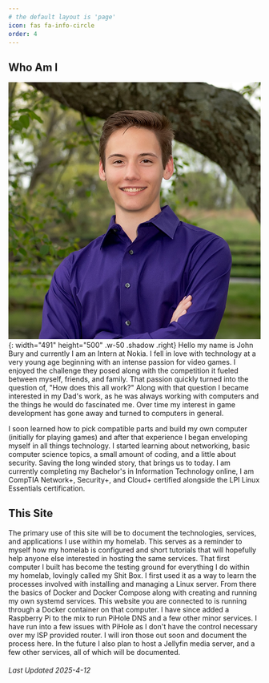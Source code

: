 ```yaml
---
# the default layout is 'page'
icon: fas fa-info-circle
order: 4
---
```


## Who Am I
![Headshot](/assets/img/posts/BuryJ-139.jpg){: width="491" height="500" .w-50 .shadow .right}
Hello my name is John Bury and currently I am an Intern at Nokia. I fell in love with technology at a very young age beginning with an intense passion for video games. I enjoyed the challenge they posed along with the competition it fueled between myself, friends, and family. That passion quickly turned into the question of, "How does this all work?" Along with that question I became interested in my Dad's work, as he was always working with computers and the things he would do fascinated me. Over time my interest in game development has gone away and turned to computers in general.

I soon learned how to pick compatible parts and build my own computer (initially for playing games) and after that experience I began enveloping myself in all things technology. I started learning about networking, basic computer science topics, a small amount of coding, and a little about security. Saving the long winded story, that brings us to today. I am currently completing my Bachelor's in Information Technology online, I am CompTIA Network+, Security+, and Cloud+ certified alongside the LPI Linux Essentials certification. 

## This Site
The primary use of this site will be to document the technologies, services, and applications I use within my homelab. This serves as a reminder to myself how my homelab is configured and short tutorials that will hopefully help anyone else interested in hosting the same services. That first computer I built has become the testing ground for everything I do within my homelab, lovingly called my Shit Box. I first used it as a way to learn the processes involved with installing and managing a Linux server. From there the basics of Docker and Docker Compose along with creating and running my own systemd services. This website you are connected to is running through a Docker container on that computer. I have since added a Raspberry Pi to the mix to run PiHole DNS and a few other minor services. I have run into a few issues with PiHole as I don't have the control necessary over my ISP provided router. I will iron those out soon and document the process here. In the future I also plan to host a Jellyfin media server, and a few other services, all of which will be documented.

###### *Last Updated 2025-4-12*